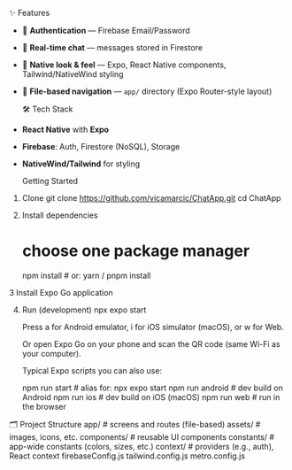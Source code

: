 ✨ Features
- 🔐 **Authentication** — Firebase Email/Password
- 💬 **Real-time chat** — messages stored in Firestore
- 📱 **Native look & feel** — Expo, React Native components, Tailwind/NativeWind styling
- 🧭 **File-based navigation** — `app/` directory (Expo Router-style layout)

  🛠 Tech Stack
- **React Native** with **Expo**
- **Firebase**: Auth, Firestore (NoSQL), Storage
- **NativeWind/Tailwind** for styling

  Getting Started

 1) Clone
    git clone https://github.com/vicamarcic/ChatApp.git
    cd ChatApp

 2) Install dependencies
    # choose one package manager
    npm install    # or: yarn / pnpm install
 
  3 Install Expo Go application  
    
 4) Run (development)
    npx expo start

    Press a for Android emulator, i for iOS simulator (macOS), or w for Web.

    Or open Expo Go on your phone and scan the QR code (same Wi-Fi as your computer).

    Typical Expo scripts you can also use:

    npm run start   # alias for: npx expo start
    npm run android # dev build on Android
    npm run ios     # dev build on iOS (macOS)
    npm run web     # run in the browser

🗂 Project Structure
    app/            # screens and routes (file-based)
    assets/         # images, icons, etc.
    components/     # reusable UI components
    constants/      # app-wide constants (colors, sizes, etc.)
    context/        # providers (e.g., auth), React context
    firebaseConfig.js
    tailwind.config.js
    metro.config.js

  
